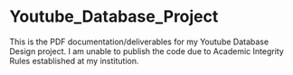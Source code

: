 # Youtube_Database_Project
This is the PDF documentation/deliverables for my Youtube Database Design project. I am unable to publish the code due to Academic Integrity Rules established at my institution.
